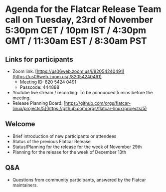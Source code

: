 # Agenda for the Flatcar Release Team call on Tuesday, 23rd of November 5:30pm CET / 10pm IST / 4:30pm GMT / 11:30am EST / 8:30am PST

## Links for participants
- Zoom link: [https://us06web.zoom.us/j/82054240491](https://us06web.zoom.us/j/82054240491)
  - Meeting ID: 820 5424 0491
  - Passcode: 444888
- Youtube live stream / recording: To be announced 5 mins before the meeting.
- Release Planning Board: [https://github.com/orgs/flatcar-linux/projects/5](https://github.com/orgs/flatcar-linux/projects/5)

## Welcome
- Brief introduction of new participants or attendees
- Status of the previous Flatcar Release
- Status/Planning for the release for the week of November 29th
- Planning for the release for the week of December 13th

## Q&A
- Questions from community participants, answered by the Flatcar maintainers.
